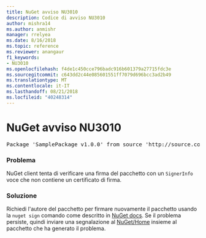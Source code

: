 ```yaml
---
title: NuGet avviso NU3010
description: Codice di avviso NU3010
author: mishra14
ms.author: anmishr
manager: rrelyea
ms.date: 8/16/2018
ms.topic: reference
ms.reviewer: anangaur
f1_keywords:
- NU3010
ms.openlocfilehash: f4de1c450cce796badc916b601379a27715fdc3e
ms.sourcegitcommit: c643dd2c44e085601551ff7079d696bcc3ad2b49
ms.translationtype: MT
ms.contentlocale: it-IT
ms.lasthandoff: 08/21/2018
ms.locfileid: "40248314"
---
```

# <a name="nuget-warning-nu3010"></a>NuGet avviso NU3010

<pre>Package 'SamplePackage v1.0.0' from source 'http://source.com/index.json': The primary signature does not have a signing certificate.</pre>

### <a name="issue"></a>Problema

NuGet client tenta di verificare una firma del pacchetto con un `SignerInfo` voce che non contiene un certificato di firma.


### <a name="solution"></a>Soluzione

Richiedi l'autore del pacchetto per firmare nuovamente il pacchetto usando la `nuget sign` comando come descritto in [NuGet docs](https://docs.microsoft.com/en-us/nuget/create-packages/sign-a-package). Se il problema persiste, quindi inviare una segnalazione al [NuGet/Home](https://github.com/NuGet/Home/issues) insieme al pacchetto che ha generato il problema.


